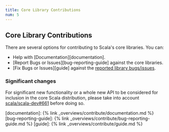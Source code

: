 ```yaml
---
title: Core Library Contributions
num: 5
---
```

## Core Library Contributions

There are several options for contributing to Scala's core libraries. You can:

* Help with [Documentation][documentation].
* [Report Bugs or Issues][bug-reporting-guide] against the core libraries.
* [Fix Bugs or Issues][guide] against the
  [reported library bugs/issues](https://github.com/scala/bug).

### Significant changes

For significant new functionality or a whole new API to be considered for inclusion in the core Scala distribution,
please take into account [scala/scala-dev#661](https://github.com/scala/scala-dev/issues/661) before doing so.

[documentation]: {% link _overviews/contribute/documentation.md %}
[bug-reporting-guide]: {% link _overviews/contribute/bug-reporting-guide.md %}
[guide]: {% link _overviews/contribute/guide.md %}
